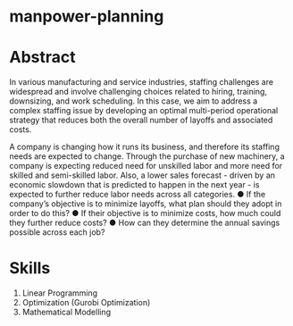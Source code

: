 # manpower-planning

# Abstract
In various manufacturing and service industries, staffing challenges are widespread and involve challenging choices related to hiring, training, downsizing, and work scheduling. In this case, we aim to address a complex staffing issue by developing an optimal multi-period operational strategy that reduces both the overall number of layoffs and associated costs.

A company is changing how it runs its business, and therefore its staffing needs are expected to change. Through the purchase of new machinery, a company is expecting
reduced need for unskilled labor and more need for skilled and semi-skilled labor. Also, a lower sales forecast ⁠- driven by an economic slowdown that is predicted to happen in the next year ⁠- is expected to further reduce labor needs across all categories. 
● If the company’s objective is to minimize layoffs, what plan should they adopt in order to do this?
● If their objective is to minimize costs, how much could they further reduce costs?
● How can they determine the annual savings possible across each job?

# Skills
1. Linear Programming
2. Optimization (Gurobi Optimization)
3. Mathematical Modelling

